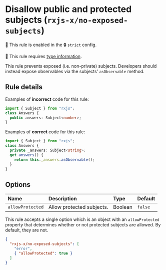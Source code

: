 # Disallow public and protected subjects (`rxjs-x/no-exposed-subjects`)

💼 This rule is enabled in the 🔒 `strict` config.

💭 This rule requires [type information](https://typescript-eslint.io/linting/typed-linting).

<!-- end auto-generated rule header -->

This rule prevents exposed (i.e. non-private) subjects. Developers should instead expose observables via the subjects' `asObservable` method.

## Rule details

Examples of **incorrect** code for this rule:

```ts
import { Subject } from "rxjs";
class Answers {
  public answers: Subject<number>;
}
```

Examples of **correct** code for this rule:

```ts
import { Subject } from "rxjs";
class Answers {
  private _answers: Subject<string>;
  get answers() {
    return this._answers.asObservable();
  }
}
```

## Options

<!-- begin auto-generated rule options list -->

| Name             | Description               | Type    | Default |
| :--------------- | :------------------------ | :------ | :------ |
| `allowProtected` | Allow protected subjects. | Boolean | `false` |

<!-- end auto-generated rule options list -->

This rule accepts a single option which is an object with an `allowProtected` property that determines whether or not protected subjects are allowed. By default, they are not.

```json
{
  "rxjs-x/no-exposed-subjects": [
    "error",
    { "allowProtected": true }
  ]
}
```
